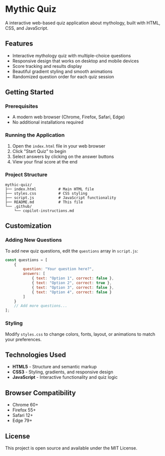 # Mythic Quiz

A interactive web-based quiz application about mythology, built with HTML, CSS, and JavaScript.

## Features

- Interactive mythology quiz with multiple-choice questions
- Responsive design that works on desktop and mobile devices
- Score tracking and results display
- Beautiful gradient styling and smooth animations
- Randomized question order for each quiz session

## Getting Started

### Prerequisites

- A modern web browser (Chrome, Firefox, Safari, Edge)
- No additional installations required

### Running the Application

1. Open the `index.html` file in your web browser
2. Click "Start Quiz" to begin
3. Select answers by clicking on the answer buttons
4. View your final score at the end

### Project Structure

```
mythic-quiz/
├── index.html          # Main HTML file
├── styles.css          # CSS styling
├── script.js           # JavaScript functionality
├── README.md           # This file
└── .github/
    └── copilot-instructions.md
```

## Customization

### Adding New Questions

To add new quiz questions, edit the `questions` array in `script.js`:

```javascript
const questions = [
    {
        question: "Your question here?",
        answers: [
            { text: "Option 1", correct: false },
            { text: "Option 2", correct: true },
            { text: "Option 3", correct: false },
            { text: "Option 4", correct: false }
        ]
    }
    // Add more questions...
];
```

### Styling

Modify `styles.css` to change colors, fonts, layout, or animations to match your preferences.

## Technologies Used

- **HTML5** - Structure and semantic markup
- **CSS3** - Styling, gradients, and responsive design
- **JavaScript** - Interactive functionality and quiz logic

## Browser Compatibility

- Chrome 60+
- Firefox 55+
- Safari 12+
- Edge 79+

## License

This project is open source and available under the MIT License.